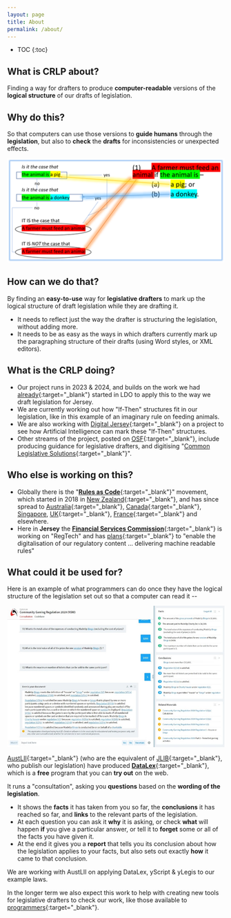 ```yaml
---
layout: page
title: About
permalink: /about/
---
```


* TOC 
{:toc}

## What is CRLP about?

Finding a way for drafters to produce **computer-readable** versions of the **logical structure** of our drafts of legislation.

## Why do this?

So that computers can use those versions to **guide humans** through the **legislation**, but also to **check** the **drafts** for inconsistencies or unexpected effects.

![A diagram showing the if-this-then-that structure of a piece of legislation](/images/ifttt-example.png)

## How can we do that?

By finding an **easy-to-use** way for **legislative drafters** to mark up the logical structure of draft legislation while they are drafting it.

- It needs to reflect just the way the drafter is structuring the legislation, without adding more.
- It needs to be as easy as the ways in which drafters currently mark up the paragraphing structure of their drafts (using Word styles, or XML editors).

## What is the CRLP doing?

- Our project runs in 2023 & 2024, and builds on the work we had [already](https://legislativedrafter.wordpress.com/2022/08/06/gathering-the-public-output-on-rac-from-jersey-ldo/){:target="_blank"} started in LDO to apply this to the way we draft legislation for Jersey.
- We are currently working out how "If-Then" structures fit in our legislation, like in this example of an imaginary rule on feeding animals.
- We are also working with [Digital Jersey](https://www.digital.je/){:target="_blank"} on a project to see how Artificial Intelligence can mark these "If-Then" structures.
- Other streams of the project, posted on [OSF](https://osf.io/yzf6x/){:target="_blank"}, include producing guidance for legislative drafters, and digitising "[Common Legislative Solutions](https://www.gov.uk/government/publications/common-legislative-solutions-a-guide-to-tackling-recurring-policy-issues-in-legislation){:target="_blank"}".

## Who else is working on this?

- Globally there is the "[**Rules as Code**](https://github.com/Rules-as-Code-League/RaC-Handbook/wiki/1-Introduction:-What-is-Rules-as-Code%3F){:target="_blank"}" movement, which started in 2018 in [New Zealand](https://www.youtube.com/watch?v=S4KWlmQBAc0&list=PLxI6pLSZVXTp3BA9IBK-Q_yZukyImMcnq&index=6){:target="_blank"}, and has since spread to [Australia](https://www.nsw.gov.au/media-releases/digitising-rules-of-government-to-make-compliance-easy){:target="_blank"}, [Canada](https://csps-efpc.gc.ca/video/rules-as-code-1-eng.aspx){:target="_blank"}, [Singapore](https://www.youtube.com/watch?v=NEjrV4Wwyh8), [UK](https://azwyner.info/2020/03/02/rules-as-code/){:target="_blank"}, [France](https://github.com/openfisca/openfisca-france/){:target="_blank"} and elsewhere.
- Here in **Jersey** the [**Financial Services Commission**](https://www.jerseyfsc.org/){:target="_blank"} is working on "RegTech" and has [plans](https://www.jerseyfsc.org/media/5699/the-regtech-opportunity.pdf){:target="_blank"} to "enable the digitalisation of our regulatory content ... delivering machine readable rules"

## What could it be used for?

Here is an example of what programmers can do once they have the logical structure of the legislation set out so that a computer can read it --

![An example of a DataLex consultation](/images/datalex-example.jpg)

[AustLII](http://www.austlii.edu.au/){:target="_blank"} (who are the equivalent of [JLIB](https://www.jerseylaw.je/laws/current/){:target="_blank"}, who publish our legislation) have produced [**DataLex**](https://datalex.org/){:target="_blank"}, which is a **free** program that you can **try out** on the web.

It runs a "consultation", asking you **questions** based on the **wording of the legislation**.

- It shows the **facts** it has taken from you so far, the **conclusions** it has reached so far, and **links** to the relevant parts of the legislation.
- At each question you can ask it **why** it is asking, or check **what** will happen **if** you give a particular answer, or tell it to **forget** some or all of the facts you have given it.
- At the end it gives you a **report** that tells you its conclusion about how the legislation applies to your facts, but also sets out exactly **how** it came to that conclusion.

We are working with AustLII on applying DataLex, yScript & yLegis to our example laws.

In the longer term we also expect this work to help with creating new tools for legislative drafters to check our work, like those available to [programmers](https://ssrn.com/abstract=4556959){:target="_blank"}.

